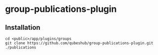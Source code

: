 # group-publications-plugin

## Installation

```
cd <public>/app/plugins/groups
git clone https://github.com/qubeshub/group-publications-plugin.git ./publications
```
